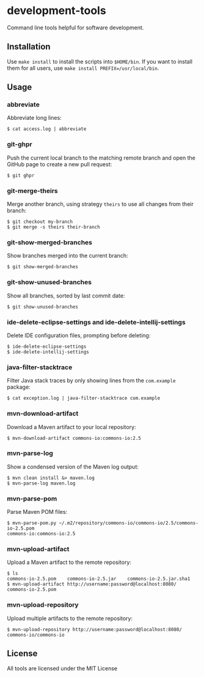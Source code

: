 # development-tools

Command line tools helpful for software development.

## Installation

Use `make install` to install the scripts into `$HOME/bin`.
If you want to install them for all users, use `make install PREFIX=/usr/local/bin`.

## Usage

### abbreviate

Abbreviate long lines:

    $ cat access.log | abbreviate

### git-ghpr

Push the current local branch to the matching remote branch and open the GitHub page to create a new pull request:

    $ git ghpr

### git-merge-theirs

Merge another branch, using strategy `theirs` to use all changes from their branch:

    $ git checkout my-branch
    $ git merge -s theirs their-branch

### git-show-merged-branches

Show branches merged into the current branch:

    $ git show-merged-branches

### git-show-unused-branches

Show all branches, sorted by last commit date:

    $ git show-unused-branches

### ide-delete-eclipse-settings and ide-delete-intellij-settings

Delete IDE configuration files, prompting before deleting:

    $ ide-delete-eclipse-settings
    $ ide-delete-intellij-settings

### java-filter-stacktrace

Filter Java stack traces by only showing lines from the `com.example` package:

    $ cat exception.log | java-filter-stacktrace com.example

### mvn-download-artifact

Download a Maven artifact to your local repository:

    $ mvn-download-artifact commons-io:commons-io:2.5

### mvn-parse-log

Show a condensed version of the Maven log output:

    $ mvn clean install &> maven.log
    $ mvn-parse-log maven.log

### mvn-parse-pom

Parse Maven POM files:

    $ mvn-parse-pom.py ~/.m2/repository/commons-io/commons-io/2.5/commons-io-2.5.pom
    commons-io:commons-io:2.5

### mvn-upload-artifact

Upload a Maven artifact to the remote repository:

    $ ls
    commons-io-2.5.pom    commons-io-2.5.jar    commons-io-2.5.jar.sha1
    $ mvn-upload-artifact http://username:password@localhost:8080/ commons-io-2.5.pom

### mvn-upload-repository

Upload multiple artifacts to the remote repository:

    $ mvn-upload-repository http://username:password@localhost:8080/ commons-io/commons-io

## License

All tools are licensed under the MIT License
